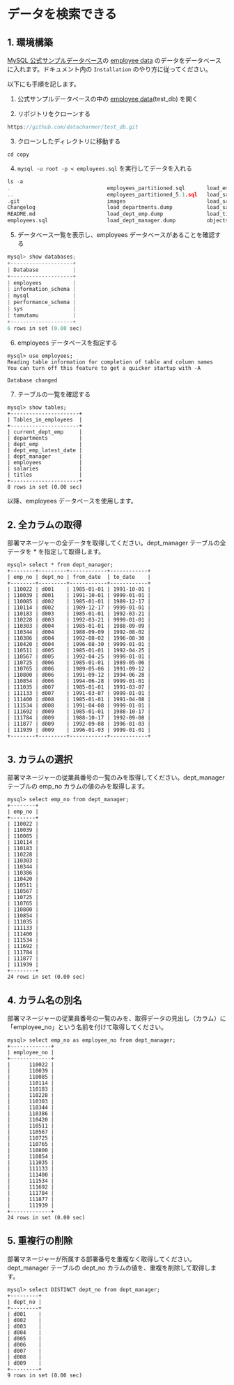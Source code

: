# データを検索できる

## 1. 環境構築

[MySQL 公式サンプルデータベース](https://dev.mysql.com/doc/index-other.html)の [employee data](https://github.com/datacharmer/test_db) のデータをデータベースに入れます。ドキュメント内の `Installation` のやり方に従ってください。

以下にも手順を記します。

1. 公式サンプルデータベースの中の [employee data](https://github.com/datacharmer/test_db)(test_db) を開く

2. リポジトリをクローンする

```c
https://github.com/datacharmer/test_db.git
```

3. クローンしたディレクトリに移動する

``` cd copy ```

4. `mysql -u root -p < employees.sql` を実行してデータを入れる

```c
ls -a
.                               employees_partitioned.sql       load_employees.dump             sakila
..                              employees_partitioned_5.1.sql   load_salaries1.dump             show_elapsed.sql
.git                            images                          load_salaries2.dump             sql_test.sh
Changelog                       load_departments.dump           load_salaries3.dump             test_employees_md5.sql
README.md                       load_dept_emp.dump              load_titles.dump                test_employees_sha.sql
employees.sql                   load_dept_manager.dump          objects.sql    
```

5. データベース一覧を表示し、employees データベースがあることを確認する

```c
mysql> show databases;
+--------------------+
| Database           |
+--------------------+
| employees          |
| information_schema |
| mysql              |
| performance_schema |
| sys                |
| tamutamu           |
+--------------------+
6 rows in set (0.00 sec)
```

6. employees データベースを指定する

```
mysql> use employees;
Reading table information for completion of table and column names
You can turn off this feature to get a quicker startup with -A

Database changed
```

7. テーブルの一覧を確認する

```
mysql> show tables;
+----------------------+
| Tables_in_employees  |
+----------------------+
| current_dept_emp     |
| departments          |
| dept_emp             |
| dept_emp_latest_date |
| dept_manager         |
| employees            |
| salaries             |
| titles               |
+----------------------+
8 rows in set (0.00 sec)
```


以降、employees データベースを使用します。

## 2. 全カラムの取得

部署マネージャーの全データを取得してください。dept_manager テーブルの全データを * を指定して取得します。
```
mysql> select * from dept_manager;
+--------+---------+------------+------------+
| emp_no | dept_no | from_date  | to_date    |
+--------+---------+------------+------------+
| 110022 | d001    | 1985-01-01 | 1991-10-01 |
| 110039 | d001    | 1991-10-01 | 9999-01-01 |
| 110085 | d002    | 1985-01-01 | 1989-12-17 |
| 110114 | d002    | 1989-12-17 | 9999-01-01 |
| 110183 | d003    | 1985-01-01 | 1992-03-21 |
| 110228 | d003    | 1992-03-21 | 9999-01-01 |
| 110303 | d004    | 1985-01-01 | 1988-09-09 |
| 110344 | d004    | 1988-09-09 | 1992-08-02 |
| 110386 | d004    | 1992-08-02 | 1996-08-30 |
| 110420 | d004    | 1996-08-30 | 9999-01-01 |
| 110511 | d005    | 1985-01-01 | 1992-04-25 |
| 110567 | d005    | 1992-04-25 | 9999-01-01 |
| 110725 | d006    | 1985-01-01 | 1989-05-06 |
| 110765 | d006    | 1989-05-06 | 1991-09-12 |
| 110800 | d006    | 1991-09-12 | 1994-06-28 |
| 110854 | d006    | 1994-06-28 | 9999-01-01 |
| 111035 | d007    | 1985-01-01 | 1991-03-07 |
| 111133 | d007    | 1991-03-07 | 9999-01-01 |
| 111400 | d008    | 1985-01-01 | 1991-04-08 |
| 111534 | d008    | 1991-04-08 | 9999-01-01 |
| 111692 | d009    | 1985-01-01 | 1988-10-17 |
| 111784 | d009    | 1988-10-17 | 1992-09-08 |
| 111877 | d009    | 1992-09-08 | 1996-01-03 |
| 111939 | d009    | 1996-01-03 | 9999-01-01 |
+--------+---------+------------+------------+
```

## 3. カラムの選択

部署マネージャーの従業員番号の一覧のみを取得してください。dept_manager テーブルの emp_no カラムの値のみを取得します。
```
mysql> select emp_no from dept_manager;
+--------+
| emp_no |
+--------+
| 110022 |
| 110039 |
| 110085 |
| 110114 |
| 110183 |
| 110228 |
| 110303 |
| 110344 |
| 110386 |
| 110420 |
| 110511 |
| 110567 |
| 110725 |
| 110765 |
| 110800 |
| 110854 |
| 111035 |
| 111133 |
| 111400 |
| 111534 |
| 111692 |
| 111784 |
| 111877 |
| 111939 |
+--------+
24 rows in set (0.00 sec)
```

## 4. カラム名の別名

部署マネージャーの従業員番号の一覧のみを、取得データの見出し（カラム）に「employee_no」という名前を付けて取得してください。

```
mysql> select emp_no as employee_no from dept_manager;
+-------------+
| employee_no |
+-------------+
|      110022 |
|      110039 |
|      110085 |
|      110114 |
|      110183 |
|      110228 |
|      110303 |
|      110344 |
|      110386 |
|      110420 |
|      110511 |
|      110567 |
|      110725 |
|      110765 |
|      110800 |
|      110854 |
|      111035 |
|      111133 |
|      111400 |
|      111534 |
|      111692 |
|      111784 |
|      111877 |
|      111939 |
+-------------+
24 rows in set (0.00 sec)
```

## 5. 重複行の削除

部署マネージャーが所属する部署番号を重複なく取得してください。dept_manager テーブルの dept_no カラムの値を、重複を削除して取得します。

```
mysql> select DISTINCT dept_no from dept_manager;
+---------+
| dept_no |
+---------+
| d001    |
| d002    |
| d003    |
| d004    |
| d005    |
| d006    |
| d007    |
| d008    |
| d009    |
+---------+
9 rows in set (0.00 sec)
```